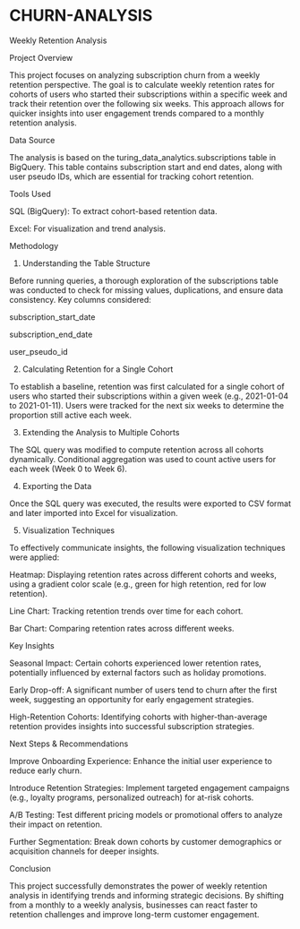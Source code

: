 # CHURN-ANALYSIS
Weekly Retention Analysis

Project Overview

This project focuses on analyzing subscription churn from a weekly retention perspective. The goal is to calculate weekly retention rates for cohorts of users who started their subscriptions within a specific week and track their retention over the following six weeks. This approach allows for quicker insights into user engagement trends compared to a monthly retention analysis.

Data Source

The analysis is based on the turing_data_analytics.subscriptions table in BigQuery. This table contains subscription start and end dates, along with user pseudo IDs, which are essential for tracking cohort retention.

Tools Used

SQL (BigQuery): To extract cohort-based retention data.

Excel: For visualization and trend analysis.

Methodology

1. Understanding the Table Structure

Before running queries, a thorough exploration of the subscriptions table was conducted to check for missing values, duplications, and ensure data consistency. Key columns considered:

subscription_start_date

subscription_end_date

user_pseudo_id

2. Calculating Retention for a Single Cohort

To establish a baseline, retention was first calculated for a single cohort of users who started their subscriptions within a given week (e.g., 2021-01-04 to 2021-01-11). Users were tracked for the next six weeks to determine the proportion still active each week.

3. Extending the Analysis to Multiple Cohorts

The SQL query was modified to compute retention across all cohorts dynamically. Conditional aggregation was used to count active users for each week (Week 0 to Week 6).

4. Exporting the Data

Once the SQL query was executed, the results were exported to CSV format and later imported into Excel for visualization.

5. Visualization Techniques

To effectively communicate insights, the following visualization techniques were applied:

Heatmap: Displaying retention rates across different cohorts and weeks, using a gradient color scale (e.g., green for high retention, red for low retention).

Line Chart: Tracking retention trends over time for each cohort.

Bar Chart: Comparing retention rates across different weeks.

Key Insights

Seasonal Impact: Certain cohorts experienced lower retention rates, potentially influenced by external factors such as holiday promotions.

Early Drop-off: A significant number of users tend to churn after the first week, suggesting an opportunity for early engagement strategies.

High-Retention Cohorts: Identifying cohorts with higher-than-average retention provides insights into successful subscription strategies.

Next Steps & Recommendations

Improve Onboarding Experience: Enhance the initial user experience to reduce early churn.

Introduce Retention Strategies: Implement targeted engagement campaigns (e.g., loyalty programs, personalized outreach) for at-risk cohorts.

A/B Testing: Test different pricing models or promotional offers to analyze their impact on retention.

Further Segmentation: Break down cohorts by customer demographics or acquisition channels for deeper insights.

Conclusion

This project successfully demonstrates the power of weekly retention analysis in identifying trends and informing strategic decisions. By shifting from a monthly to a weekly analysis, businesses can react faster to retention challenges and improve long-term customer engagement.



